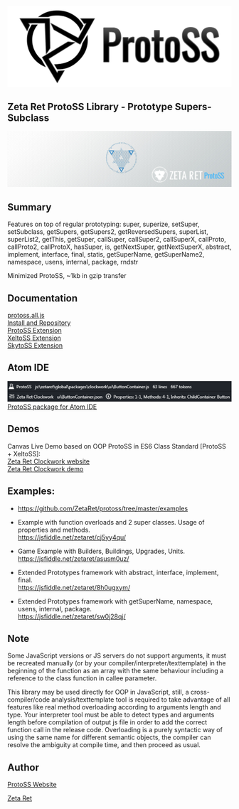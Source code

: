 [![Zeta Ret ProtoSS Logo](https://raw.githubusercontent.com/ZetaRet/atom.io-packages/master/images/local/protoss_logo_name.png)](https://protoss.zetaret.com/)  

## Zeta Ret ProtoSS Library - Prototype Supers-Subclass  

[![Zeta Ret ProtoSS Cover](https://raw.githubusercontent.com/ZetaRet/atom.io-packages/master/images/local/protoss_cover.jpg)](https://zetaret.com/projects/protoss/)  

## Summary  

Features on top of regular prototyping: super, superize, setSuper, setSubclass, getSupers, getSupers2, getReversedSupers, superList, superList2, getThis, getSuper, callSuper, callSuper2, callSuperX, callProto, callProto2, callProtoX, hasSuper, is, getNextSuper, getNextSuperX, abstract, implement, interface, final, statis, getSuperName, getSuperName2, namespace, usens, internal, package, rndstr

Minimized ProtoSS, ~1kb in gzip transfer  

## Documentation  
[protoss.all.js](https://github.com/ZetaRet/protoss/blob/master/dox/protoss.all.md)  
[Install and Repository](https://github.com/ZetaRet/protoss/blob/master/install.md)  
[ProtoSS Extension](https://github.com/ZetaRet/protoss/blob/master/protoss/ProtoSS.md)  
[XeltoSS Extension](https://github.com/ZetaRet/protoss/blob/master/xeltoss/XeltoSS.md)  
[SkytoSS Extension](https://github.com/ZetaRet/protoss/blob/master/skytoss/SkytoSS.md)  

## Atom IDE  
[![Zeta Ret ProtoSS Atom IDE](https://raw.githubusercontent.com/ZetaRet/atom.io-packages/master/images/atom-ide-protoss-bar-br.png)](https://atom.io/packages/ide-protoss)  
[ProtoSS package for Atom IDE](https://atom.io/packages/ide-protoss)  

## Demos  
Canvas Live Demo based on OOP ProtoSS in ES6 Class Standard [ProtoSS + XeltoSS]:  
[Zeta Ret Clockwork website](https://zetaret.com/projects/clockwork/)  
[Zeta Ret Clockwork demo](https://clockwork.zetaret.com/demo/)  

## Examples:  
- https://github.com/ZetaRet/protoss/tree/master/examples  

- Example with function overloads and 2 super classes. Usage of properties and methods.  
https://jsfiddle.net/zetaret/cj5yy4qu/  
- Game Example with Builders, Buildings, Upgrades, Units.  
https://jsfiddle.net/zetaret/asusm0uz/  
- Extended Prototypes framework with abstract, interface, implement, final.  
https://jsfiddle.net/zetaret/8h0ugxym/  
- Extended Prototypes framework with getSuperName, namespace, usens, internal, package.  
https://jsfiddle.net/zetaret/sw0j28qj/  

## Note  
Some JavaScript versions or JS servers do not support arguments, it must be recreated manually (or by your compiler/interpreter/texttemplate) in the beginning of the function as an array with the same behaviour including a reference to the class function in callee parameter.  

This library may be used directly for OOP in JavaScript, still, a cross-compiler/code analysis/texttemplate tool is required to take advantage of all features like real method overloading according to arguments length and type. Your interpreter tool must be able to detect types and arguments length before compilation of output js file in order to add the correct function call in the release code. Overloading is a purely syntactic way of using the same name for different semantic objects, the compiler can resolve the ambiguity at compile time, and then proceed as usual.  

## Author  
[ProtoSS Website](https://protoss.zetaret.com/)  

[Zeta Ret](https://zetaret.com/)  

